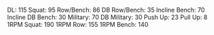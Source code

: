 DL: 115
 Squat: 95
 Row/Bench: 86
 DB Row/Bench: 35
 Incline Bench: 70
 Incline DB Bench: 30
 Military: 70
 DB Military: 30
 Push Up: 23
 Pull Up: 8
 1RPM Squat: 190
 1RPM Row: 155
 1RPM Bench: 140
